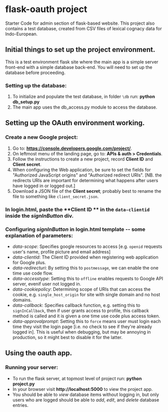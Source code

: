 # flask-oauth project

Starter Code for admin section of flask-based website. This project also contains a test database, created from CSV files of lexical cognacy data for Indo-European.

## Initial things to set up the project environment.

This is a test environment flask site where the main app is a simple server front-end with a simple database back-end. You will need to set up the database before proceeding.

### Setting up the database:

1. To initialize and populate the test database, in folder `\db` run: **python db_setup.py**
2. The main app uses the db_access.py module to access the database.

## Setting up the OAuth environment working.

### Create a new Google project:

1. Go to: **https://console.developers.google.com/project/**.
2. On leftmost menu of the landing page, go to: **APIs & auth > Credentials**.
3. Follow the instructions to create a new project, record **Client ID** and **Client secret**.
4. When configuring the Web application, be sure to set the fields for "Authorized JavaScript origins" and "Authorized redirect URIs". [NB. the redirects URIs are important for determining what happens after users have logged in or logged out.] 
5. Download a JSON file of the **Client secret**; probably best to rename the file to something like `client_secret.json`.

### In **login.html**, paste the **Client ID ** in the `data-clientid` inside the *signInButton* div.

### Configuring *signInButton* in **login.html** template -- some explanation of parameters: 

- *data-scope*: Specifies google resources to access [e.g. `openid` requests user's name, profile picture and email address]
- *data-clientid*: The Client ID provided when registering web application for Google plus.
- *data-redirecturi*: By setting this to `postmessage`, we can enable the one time use code flow.
- *data-accesstype*: Setting this to `offline` enables requests to Google API server, evenif user not logged in.
- *data-cookiepolicy*: Determining scope of URIs that can access the cookie, e.g. `single_host_origin` for site with single domain and no host domains.
- *data-callback*: Specifies callback function, e.g. setting this to `signInCallback`, then if user grants access to profile, this callback method is called and it is given a one time use code plus access token.
- *data-approvalprompt*: Setting this to `force` means user must login each time they visit the login page [i.e. no check to see if they're already logged in]. This is useful when debugging, but may be annoying in production, so it might best to disable it for the latter. 

## Using the oauth app.

### Running your server:

* To run the flask server, at topmost level of project run: **python project.py**
* In your browser visit **http://localhost:5000** to view the project app. 
* You should be able to *view* database items without logging in, but only users who are logged should be able to *add*, *edit*, and *delete* database entries. 

